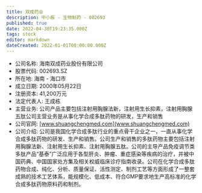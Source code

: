 ```yaml
---
title: 双成药业
description: 中小板 - 生物制药 - 002693
published: true
date: 2022-04-30T19:23:35.000Z
tags: stock
editor: markdown
dateCreated: 2022-01-01T00:00:00.000Z
---
```


- 公司名称: 海南双成药业股份有限公司
- 股票代码: 002693.SZ
- 所在地: 海南 - 海口市
- 成立日期: 2000年05月22日
- 注册资本: 41,200万元
- 法定代表人: 王成栋
- 主营业务: 公司产品主要包括注射用胸腺法新，注射用生长抑素，注射用胸腺五肽公司主营业务是从事化学合成多肽药物的研发，生产和销售
- 公司官网: [www.shuangchengmed.com](www.shuangchengmed.com)
- 公司介绍: 公司是我国化学合成多肽行业的重点骨干企业之一，一直从事化学合成多肽药物的研发、生产和销售。公司生产和销售的多肽药物主要包括注射用胸腺法新、注射用生长抑素、注射用胸腺五肽。公司的主导产品免疫调节类多肽产品“基泰”广泛应用于各型肝炎、肿瘤、重症感染等疾病的治疗，并被中国药典、中国国家处方集及相关权威临床诊疗指南收录。公司在化学合成多肽药物合成、纯化、分析、质量保证、活性测定、制剂工艺等方面形成了一整套成熟的技术工艺体系，能规模化、低成本、符合GMP要求地生产高标准的化学合成多肽药物原料药和制剂。


